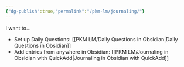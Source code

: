 ```yaml
---
{"dg-publish":true,"permalink":"/pkm-lm/journaling/"}
---
```


I want to...

- Set up Daily Questions: [[PKM LM/Daily Questions in Obsidian\|Daily Questions in Obsidian]]
- Add entries from anywhere in Obsidian: [[PKM LM/Journaling in Obsidian with QuickAdd\|Journaling in Obsidian with QuickAdd]]